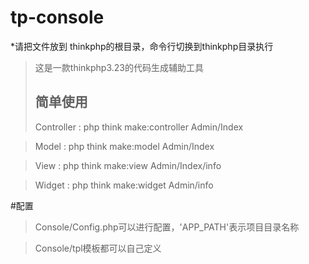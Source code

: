 # tp-console

*请把文件放到 thinkphp的根目录，命令行切换到thinkphp目录执行

> 这是一款thinkphp3.23的代码生成辅助工具
> 
>
> ## 简单使用
>Controller : php think make:controller Admin/Index

>Model      : php think make:model      Admin/Index		

>View       : php think make:view     Admin/Index/info 

>Widget     : php think make:widget     Admin/info 

#配置
>Console/Config.php可以进行配置，'APP_PATH'表示项目目录名称

>Console/tpl模板都可以自己定义





